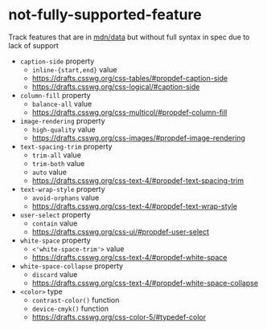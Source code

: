 # not-fully-supported-feature

Track features that are in [mdn/data](https://github.com/mdn/data) but without full syntax in spec due to lack of support

* `caption-side` property
  * `inline-{start,end}` value
  * https://drafts.csswg.org/css-tables/#propdef-caption-side
  * https://drafts.csswg.org/css-logical/#caption-side
* `column-fill` property
  * `balance-all` value
  * https://drafts.csswg.org/css-multicol/#propdef-column-fill
* `image-rendering` property
  * `high-quality` value
  * https://drafts.csswg.org/css-images/#propdef-image-rendering
* `text-spacing-trim` property
  * `trim-all` value
  * `trim-both` value
  * `auto` value
  * https://drafts.csswg.org/css-text-4/#propdef-text-spacing-trim
* `text-wrap-style` property
  * `avoid-orphans` value
  * https://drafts.csswg.org/css-text-4/#propdef-text-wrap-style
* `user-select` property
  * `contain` value
  * https://drafts.csswg.org/css-ui/#propdef-user-select
* `white-space` property
  * `<'white-space-trim'>` value
  * https://drafts.csswg.org/css-text-4/#propdef-white-space
* `white-space-collapse` property
  * `discard` value
  * https://drafts.csswg.org/css-text-4/#propdef-white-space-collapse
* `<color>` type
  * `contrast-color()` function
  * `device-cmyk()` function
  * https://drafts.csswg.org/css-color-5/#typedef-color
